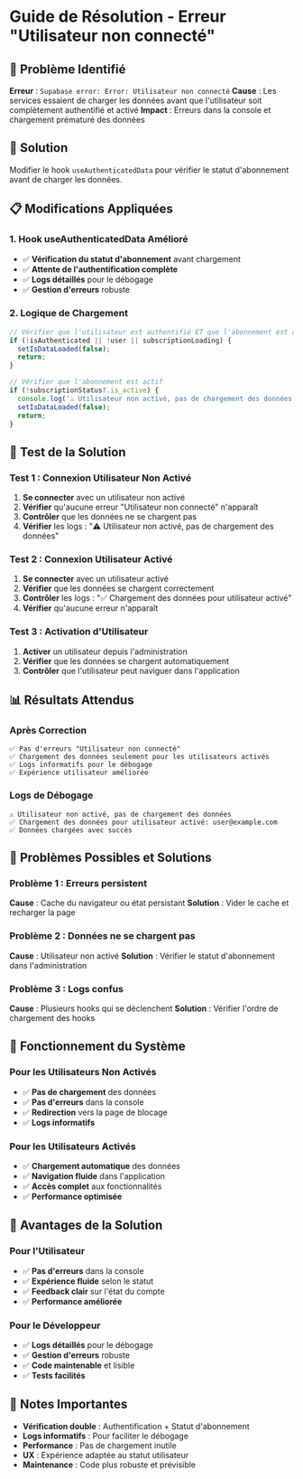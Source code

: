 # Guide de Résolution - Erreur "Utilisateur non connecté"

## 🚨 Problème Identifié

**Erreur** : `Supabase error: Error: Utilisateur non connecté`
**Cause** : Les services essaient de charger les données avant que l'utilisateur soit complètement authentifié et activé
**Impact** : Erreurs dans la console et chargement prématuré des données

## 🎯 Solution

Modifier le hook `useAuthenticatedData` pour vérifier le statut d'abonnement avant de charger les données.

## 📋 Modifications Appliquées

### 1. Hook useAuthenticatedData Amélioré
- ✅ **Vérification du statut d'abonnement** avant chargement
- ✅ **Attente de l'authentification complète**
- ✅ **Logs détaillés** pour le débogage
- ✅ **Gestion d'erreurs** robuste

### 2. Logique de Chargement
```typescript
// Vérifier que l'utilisateur est authentifié ET que l'abonnement est actif
if (!isAuthenticated || !user || subscriptionLoading) {
  setIsDataLoaded(false);
  return;
}

// Vérifier que l'abonnement est actif
if (!subscriptionStatus?.is_active) {
  console.log('⚠️ Utilisateur non activé, pas de chargement des données');
  setIsDataLoaded(false);
  return;
}
```

## 🧪 Test de la Solution

### Test 1 : Connexion Utilisateur Non Activé
1. **Se connecter** avec un utilisateur non activé
2. **Vérifier** qu'aucune erreur "Utilisateur non connecté" n'apparaît
3. **Contrôler** que les données ne se chargent pas
4. **Vérifier** les logs : "⚠️ Utilisateur non activé, pas de chargement des données"

### Test 2 : Connexion Utilisateur Activé
1. **Se connecter** avec un utilisateur activé
2. **Vérifier** que les données se chargent correctement
3. **Contrôler** les logs : "✅ Chargement des données pour utilisateur activé"
4. **Vérifier** qu'aucune erreur n'apparaît

### Test 3 : Activation d'Utilisateur
1. **Activer** un utilisateur depuis l'administration
2. **Vérifier** que les données se chargent automatiquement
3. **Contrôler** que l'utilisateur peut naviguer dans l'application

## 📊 Résultats Attendus

### Après Correction
```
✅ Pas d'erreurs "Utilisateur non connecté"
✅ Chargement des données seulement pour les utilisateurs activés
✅ Logs informatifs pour le débogage
✅ Expérience utilisateur améliorée
```

### Logs de Débogage
```
⚠️ Utilisateur non activé, pas de chargement des données
✅ Chargement des données pour utilisateur activé: user@example.com
✅ Données chargées avec succès
```

## 🚨 Problèmes Possibles et Solutions

### Problème 1 : Erreurs persistent
**Cause** : Cache du navigateur ou état persistant
**Solution** : Vider le cache et recharger la page

### Problème 2 : Données ne se chargent pas
**Cause** : Utilisateur non activé
**Solution** : Vérifier le statut d'abonnement dans l'administration

### Problème 3 : Logs confus
**Cause** : Plusieurs hooks qui se déclenchent
**Solution** : Vérifier l'ordre de chargement des hooks

## 🔄 Fonctionnement du Système

### Pour les Utilisateurs Non Activés
- ✅ **Pas de chargement** des données
- ✅ **Pas d'erreurs** dans la console
- ✅ **Redirection** vers la page de blocage
- ✅ **Logs informatifs**

### Pour les Utilisateurs Activés
- ✅ **Chargement automatique** des données
- ✅ **Navigation fluide** dans l'application
- ✅ **Accès complet** aux fonctionnalités
- ✅ **Performance optimisée**

## 🎉 Avantages de la Solution

### Pour l'Utilisateur
- ✅ **Pas d'erreurs** dans la console
- ✅ **Expérience fluide** selon le statut
- ✅ **Feedback clair** sur l'état du compte
- ✅ **Performance améliorée**

### Pour le Développeur
- ✅ **Logs détaillés** pour le débogage
- ✅ **Gestion d'erreurs** robuste
- ✅ **Code maintenable** et lisible
- ✅ **Tests facilités**

## 📝 Notes Importantes

- **Vérification double** : Authentification + Statut d'abonnement
- **Logs informatifs** : Pour faciliter le débogage
- **Performance** : Pas de chargement inutile
- **UX** : Expérience adaptée au statut utilisateur
- **Maintenance** : Code plus robuste et prévisible
